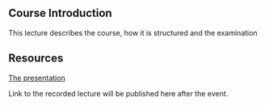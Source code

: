 ## Course Introduction
This lecture describes the course, how it is structured and the examination

## Resources
[The presentation](https://gitcdn.link/repo/1dv032/syllabus/master/lectures/00_course_introduction/index.html)

Link to the recorded lecture will be published here after the event.
